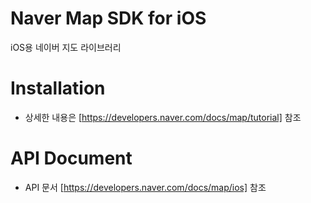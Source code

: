 # **Naver Map SDK for iOS**

iOS용 네이버 지도 라이브러리

Installation
==
- 상세한 내용은 [https://developers.naver.com/docs/map/tutorial] 참조

API Document
==
- API 문서 [https://developers.naver.com/docs/map/ios] 참조

